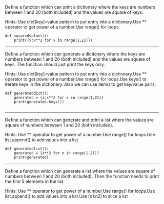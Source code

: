 Define a function which can print a dictionary where the keys are numbers between 1 and 20 (both included) and the values are square of keys.

Hints:
Use dict[key]=value pattern to put entry into a dictionary.Use ** operator to get power of a number.Use range() for loops.

```
def squaredvalues():
    print({x:x**2 for x in range(1,21)})
```

---

Define a function which can generate a dictionary where the keys are numbers between 1 and 20 (both included) and the values are square of keys. The function should just print the keys only.

Hints:
Use dict[key]=value pattern to put entry into a dictionary.Use ** operator to get power of a number.Use range() for loops.Use keys() to iterate keys in the dictionary. Also we can use item() to get key/value pairs.

```
def generateddict():
    generated = {x:x**2 for x in range(1,21)}
    print(generated.keys())
    
```
---

Define a function which can generate and print a list where the values are square of numbers between 1 and 20 (both included).

Hints:
Use ** operator to get power of a number.Use range() for loops.Use list.append() to add values into a list.

```
def generatedlist():
    generated = [x**2 for x in range(1,21)]
    print(generated)
```
---

Define a function which can generate a list where the values are square of numbers between 1 and 20 (both included). Then the function needs to print the first 5 elements in the list.

Hints:
Use ** operator to get power of a number.Use range() for loops.Use list.append() to add values into a list.Use [n1:n2] to slice a list


